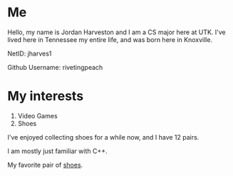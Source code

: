 # Me
Hello, my name is Jordan Harveston and I am a CS major here at UTK. I've lived here in Tennessee my entire life, and was born here in Knoxville.

NetID: jharves1

Github Username: rivetingpeach

# My interests 
1. Video Games
1. Shoes

I've enjoyed collecting shoes for a while now, and I have 12 pairs.

I am mostly just familiar with C++.

My favorite pair of [shoes](https://stockx.com/nike-air-foamposite-one-eggplant-2024).